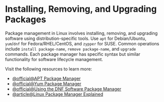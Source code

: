 # Installing, Removing, and Upgrading Packages

Package management in Linux involves installing, removing, and upgrading software using distribution-specific tools. Use `apt` for Debian/Ubuntu, `yum`/`dnf` for Fedora/RHEL/CentOS, and `zypper` for SUSE. Common operations include `install package-name`, `remove package-name`, and `upgrade` commands. Each package manager has specific syntax but similar functionality for software lifecycle management.

Visit the following resources to learn more:

- [@official@APT Package Manager](https://www.debian.org/doc/manuals/apt-guide/index.en.html)
- [@official@Yum Package Manager](http://yum.baseurl.org/)
- [@official@Using the DNF Software Package Manager](https://docs.fedoraproject.org/en-US/quick-docs/dnf/)
- [@article@Linux Package Manager Explained](https://geekflare.com/dev/linux-package-manager-explained/)
